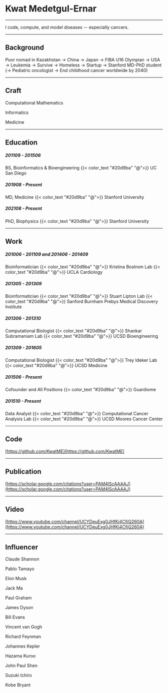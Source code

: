 # Kwat Medetgul-Ernar

---

I code, compute, and model diseases -- especially cancers.

---

## Background

Poor nomad in Kazakhstan &rarr; China &rarr; Japan &rarr; FIBA U16 Olympian &rarr; USA &rarr; Leukemia &rarr; Survive &rarr; Homeless &rarr; Startup &rarr; Stanford MD-PhD student (&rarr; Pediatric oncologist &rarr; End childhood cancer worldwide by 2040)

---

## Craft

Computational Mathematics

Informatics

Medicine

---

## Education

##### 201109 - 201506

BS, Bioinformatics & Bioengineering {{< color_text "#20d9ba" "@">}} UC San Diego

##### 201908 - Present

MD, Medicine {{< color_text "#20d9ba" "@">}} Stanford University

##### 202108 - Present

PhD, Biophysics {{< color_text "#20d9ba" "@">}} Stanford University

---

## Work

##### 201006 - 201109 and 201406 - 201409

Bioinformatician {{< color_text "#20d9ba" "@">}} Kristina Bostrom Lab {{< color_text "#20d9ba" "@">}} UCLA Cardiology

##### 201305 - 201309

Bioinformatician {{< color_text "#20d9ba" "@">}} Stuart Lipton Lab {{< color_text "#20d9ba" "@">}} Sanford Burnham Prebys Medical Discovery Institute

##### 201306 - 201310

Computational Biologist {{< color_text "#20d9ba" "@">}} Shankar Subramaniam Lab {{< color_text "#20d9ba" "@">}} UCSD Bioengineering

##### 201309 - 201605

Computational Biologist {{< color_text "#20d9ba" "@">}} Trey Ideker Lab {{< color_text "#20d9ba" "@">}} UCSD Medicine

##### 201506 - Present

Cofounder and All Positions {{< color_text "#20d9ba" "@">}} Guardiome

##### 201510 - Present

Data Analyst {{< color_text "#20d9ba" "@">}} Computational Cancer Analysis Lab {{< color_text "#20d9ba" "@">}} UCSD Moores Cancer Center

---

## Code

[https://github.com/KwatME](https://github.com/KwatME)

---

## Publication

[https://scholar.google.com/citations?user=PAM4lScAAAAJ](https://scholar.google.com/citations?user=PAM4lScAAAAJ)

---

## Video

[https://www.youtube.com/channel/UCYDeuExg0JHfKj4CfjQ260A](https://www.youtube.com/channel/UCYDeuExg0JHfKj4CfjQ260A)

---

## Influencer

Claude Shannon

Pablo Tamayo

Elon Musk

Jack Ma

Paul Graham

James Dyson

Bill Evans

Vincent van Gogh

Richard Feynman

Johannes Kepler

Hazama Kuroo

John Paul Shen

Suzuki Ichiro

Kobe Bryant
